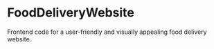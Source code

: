 # FoodDeliveryWebsite
 Frontend code for a user-friendly and visually appealing food delivery website.
